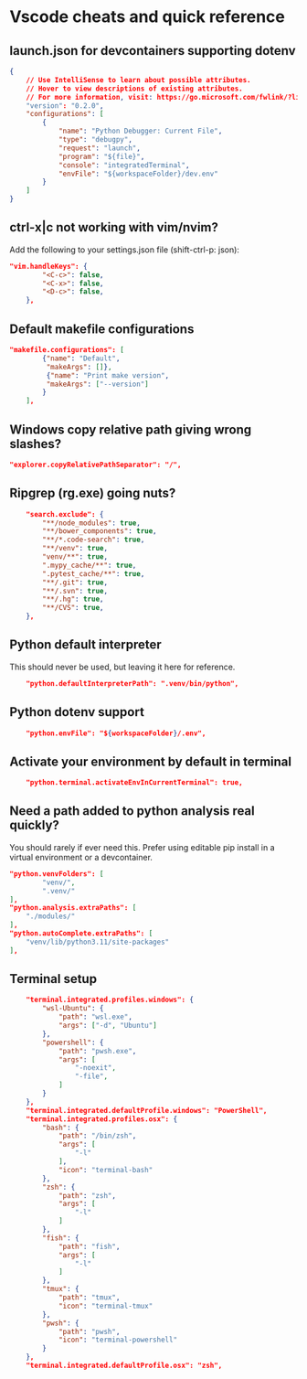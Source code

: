 # Vscode cheats and quick reference

## launch.json for devcontainers supporting dotenv

```json
{
    // Use IntelliSense to learn about possible attributes.
    // Hover to view descriptions of existing attributes.
    // For more information, visit: https://go.microsoft.com/fwlink/?linkid=830387
    "version": "0.2.0",
    "configurations": [
        {
            "name": "Python Debugger: Current File",
            "type": "debugpy",
            "request": "launch",
            "program": "${file}",
            "console": "integratedTerminal",
            "envFile": "${workspaceFolder}/dev.env"
        }
    ]
}
```

## ctrl-x|c not working with vim/nvim?

Add the following to your settings.json file (shift-ctrl-p: json):

```json
"vim.handleKeys": {
        "<C-c>": false,
        "<C-x>": false,
        "<D-c>": false,
    },
```

## Default makefile configurations

```json
"makefile.configurations": [
        {"name": "Default",
         "makeArgs": []},
         {"name": "Print make version",
         "makeArgs": ["--version"]
        }
    ],
```

## Windows copy relative path giving wrong slashes?

```json
"explorer.copyRelativePathSeparator": "/",
```

## Ripgrep (rg.exe) going nuts?

```json
    "search.exclude": {
        "**/node_modules": true,
        "**/bower_components": true,
        "**/*.code-search": true,
        "**/venv": true,
        "venv/**": true,
        ".mypy_cache/**": true,
        ".pytest_cache/**": true,
        "**/.git": true,
        "**/.svn": true,
        "**/.hg": true,
        "**/CVS": true,
    },
```

## Python default interpreter

This should never be used, but leaving it here for reference.

```json
    "python.defaultInterpreterPath": ".venv/bin/python",
```

## Python dotenv support

```json
    "python.envFile": "${workspaceFolder}/.env",
```

## Activate your environment by default in terminal

```json
    "python.terminal.activateEnvInCurrentTerminal": true,
```

## Need a path added to python analysis real quickly?

You should rarely if ever need this.  Prefer using editable pip install in a virtual environment or a devcontainer.

```json
"python.venvFolders": [
        "venv/",
        ".venv/"
],
"python.analysis.extraPaths": [
    "./modules/"
],
"python.autoComplete.extraPaths": [
    "venv/lib/python3.11/site-packages"
],
```

## Terminal setup

```json
    "terminal.integrated.profiles.windows": {
        "wsl-Ubuntu": {
            "path": "wsl.exe",
            "args": ["-d", "Ubuntu"]
        },
        "powershell": {
            "path": "pwsh.exe",
            "args": [
                "-noexit",
                "-file",
            ]
        }
    },
    "terminal.integrated.defaultProfile.windows": "PowerShell",
    "terminal.integrated.profiles.osx": {
        "bash": {
            "path": "/bin/zsh",
            "args": [
                "-l"
            ],
            "icon": "terminal-bash"
        },
        "zsh": {
            "path": "zsh",
            "args": [
                "-l"
            ]
        },
        "fish": {
            "path": "fish",
            "args": [
                "-l"
            ]
        },
        "tmux": {
            "path": "tmux",
            "icon": "terminal-tmux"
        },
        "pwsh": {
            "path": "pwsh",
            "icon": "terminal-powershell"
        }
    },
    "terminal.integrated.defaultProfile.osx": "zsh",
```
